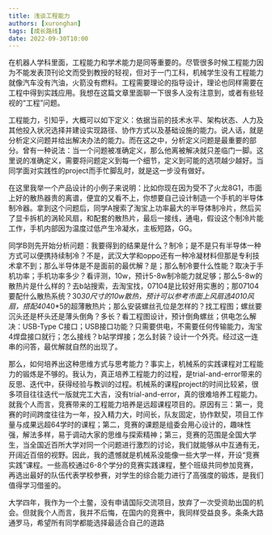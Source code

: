 ```yaml
---
title: 浅谈工程能力
authors: [xuronghan]
tags: [成长路线]
date: 2022-09-30T10:00
---
```


在机器人学科里面，工程能力和学术能力是同等重要的。尽管很多时候工程能力因为不能发表顶刊论文而受到教授的轻视，但对于一门工科，机械学生没有工程能力就像汽车没有汽油，火箭没有燃料。工程需要理论的指导设计，理论也同样需要在工程中得到实践应用。我想在这篇文章里面聊一下很多人没有注意到，或者有些轻视的“工程”问题。
<!--truncate-->

工程能力，引知乎，大概可以如下定义：依据当前的技术水平、架构状态、人力及其他投入状况选择并建设实现路径、协作方式以及基础设施的能力。说人话，就是分析定义问题并给出解决办法的能力。而在这之中，分析定义问题是最重要的部分。曾有一种说法：当一个问题被准确定义，那么他离被解决就只差临门一脚。这里说的准确定义，需要将问题定义到每一个细节，定义到可能的选项越少越好。当同学面对实践性的project而手忙脚乱时，就是这一步没有做好。

在这里我举一个产品设计的小例子来说明：比如你现在因为受不了火龙8G1，市面上好的散热器贵的离谱，便宜的又看不上，你想要自己设计制造一个手机的半导体制冷器。拿到这个问题后，同学A搜索了淘宝上功率最大的半导体制冷片，然后买了显卡拆机的涡轮风扇，和配套的散热片，最后一接线，通电，假设这个制冷片能工作，手机内部因为温度过低产生冷凝水，主板短路，GG。

同学B则先开始分析问题：我要得到的结果是什么？制冷；是不是只有半导体一种方式可以便携持续制冷？不是，武汉大学和oppo还有一种冷凝材料但那是专利技术拿不到；那么半导体是不是面前的最优解？是；那么制冷要什么性能？取决于手机功率；手机功率多少？看评测，10w，预计5-8w制冷能力就足够；那么5-8w的散热片是什么样的？去b站搜索，去淘宝找，07104是比较好用实惠的；那07104要配什么散热系统？30*30尺寸的10w散热，预计可以参考市面上风扇选4010风扇，搭配40*40*5的超薄散热片；那么安装螺丝孔位是怎样的？找工程图；螺丝要沉头还是杯头还是薄头倒角？多长？看工程图设计，预计倒角螺丝；供电怎么解决：USB-Type C接口；USB接口功能？只需要供电，不需要任何传输能力，淘宝4焊盘接口就行；怎么接线？b站学焊接；怎么封装？设计一个外壳。经过这一连串的问答，最优解就自然的出现了。

那么，如何培养出这种思维方式与思考能力？事实上，机械系的实践课程对工程能力的锻炼是不够的。我认为，真正培养工程能力的过程，是trial-and-error带来的反思、迭代中，获得经验与教训的过程。机械系的课程project的时间比较紧，很多项目往往迭代一版就完工大吉，没有trial-and-error，真的很难培养工程能力。就我个人而言，竞赛带来的工程能力培养是远超课程项目的。原因有三：第一，竞赛的时间跨度往往为一年，投入精力大，时间长，队友固定，协作默契，项目工作量与成果远超64学时的课程；第二，竞赛的课题是组委会用心设计的，趣味性强，解法多样，易于调动大家的思维与探索精神；第三，竞赛的范围是全国大学生，当全国近百所大学对同一个问题进行激烈的讨论，我们就能够从中互通有无，开阔近百倍的视野。因此，我的遗憾就是机械系没能像一些大学一样，开设“竞赛实践”课程。一些高校通过6-8个学分的竞赛实践课程，整个班级共同参加竞赛，再选出最好的队伍代表学校参赛，对学生的综合能力进行了高强度的锻炼，是我们值得学习借鉴的。

大学四年，我作为一个土鳖，没有申请国际交流项目，放弃了一次受资助出国的机会。但就我个人而言，我并不后悔，在国内的竞赛中，我同样受益良多。条条大路通罗马，希望所有同学都能选择最适合自己的道路